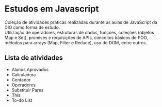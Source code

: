 # **Estudos em Javascript**
Coleção de atividades práticas realizadas durante as aulas de JavaScript da DIO como forma de estudo.
\
Utilização de operadores, estruturas de dados, funções, coleções (objetos Map e Set), promises e requisições de APIs, conceitos básicos de POO, métodos para arrays (Map, Filter e Reduce), uso de DOM, entre outros. 

## **Lista de atividades**
* Alunos Aprovados
* Calculadora
* Contador
* Operadores
* Substituir Pares
* This
* To-do List

